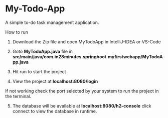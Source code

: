 # My-Todo-App
A simple to-do task management application.

How to run


1) Download the Zip file and open MyTodoApp in IntelliJ-IDEA or VS-Code


2) Goto     <b>MyTodoApp.java</b>     file in     <b>src/main/java/com.in28minutes.springboot.myfirstwebapp/MyTodoApp.java</b>


3) Hit run to start the project


4) View the project at    <b>localhost:8080/login</b>


If not working check the port selected by your system to run the project in the terminal.


5) The database will be available at    <b>localhost:8080/h2-console</b>    click connect to view the database in runtime.
